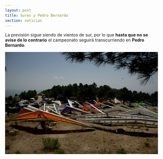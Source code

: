 ```yaml
---
layout: post
title: Sures y Pedro Bernardo
section: noticias
---
```


La previsión sigue siendo de vientos de sur, por lo que **hasta que no se avise de lo contrario** el campeonato seguirá transcurriendo en **Pedro Bernardo**.

<div class="centered">
<img class="left" src="images/alas_en_pb.jpg" alt="Despegue de Pedro Bernardo con alas" />
</div>

